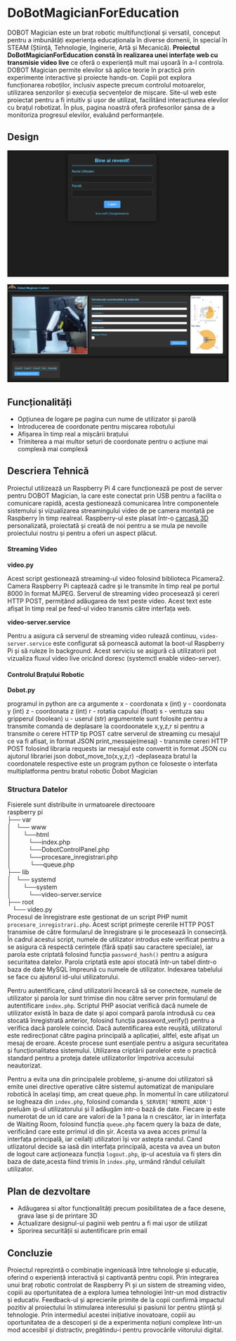 # DoBotMagicianForEducation

DOBOT Magician este un brat robotic multifuncțional și versatil, conceput pentru a imbunătăți experiența educaționala în diverse domenii, în special în STEAM (Știință, Tehnologie, Inginerie, Artă și Mecanică). <b>Proiectul  DoBotMagicianForEducation constă în realizarea unei interfațe web cu transmisie video live</b> ce oferă o experiență mult mai ușoară în a-l controla. DOBOT Magician permite elevilor să aplice teorie în practică prin experimente interactive și proiecte hands-on. Copiii pot explora funcționarea roboților, inclusiv aspecte precum controlul motoarelor, utilizarea senzorilor și execuția secvențelor de mișcare. Site-ul web este proiectat pentru a fi intuitiv și ușor de utilizat, facilitând interacțiunea elevilor cu brațul robotizat. În plus, pagina noastră oferă profesorilor șansa de a monitoriza progresul elevilor, evaluând performanțele.

## Design

![Screenshot](var/www/html/img/SitePreviewLogare.png)

![Screenshot](var/www/html/img/SitePreview.png)

## Funcționalități
- Opțiunea de logare pe pagina cun nume de utilizator și parolă
- Introducerea de coordonate pentru mișcarea robotului
- Afișarea în timp real a mișcării brațului
- Trimiterea a mai multor seturi de coordonate pentru o acțiune mai complexă mai complexă

## Descriera Tehnică

Proiectul utilizează un Raspberry Pi 4 care funcționează pe post de server pentru DOBOT Magician, la care este conectat prin USB pentru a facilita o comunicare rapidă, acesta gestionează comunicarea între componentele sistemului și vizualizarea streamingului video de pe camera montată pe Raspberry în timp realreal. Raspberry-ul este plasat într-o [carcasă 3D](RaspiCase.step) personalizată, proiectată și creată de noi pentru a se mula pe nevoile proiectului nostru și pentru a oferi un aspect plăcut.

#### Streaming Video

**video.py**

Acest script gestionează streaming-ul video folosind biblioteca Picamera2. Camera Raspberry Pi captează cadre și le transmite în timp real pe portul 8000 în format MJPEG. Serverul de streaming video procesează și cereri HTTP POST, permițând adăugarea de text peste video. Acest text este afișat în timp real pe feed-ul video transmis către interfața web.

**video-server.service**

Pentru a asigura că serverul de streaming video rulează continuu, `video-server.service` este configurat să pornească automat la boot-ul Raspberry Pi și să ruleze în background. Acest serviciu se asigură că utilizatorii pot vizualiza fluxul video live oricând doresc (systemctl enable video-server).

#### Controlul Brațului Robotic

**Dobot.py**

programul in python are ca argumente 
x - coordonata x (int)
y - coordonata y (int)
z - coordonata z (int)
r - rotatia capului (float)
s - ventuza sau gripperul (boolean)
u - userul (str)
argumentele sunt folosite pentru a transmite comanda de deplasare la coordoonatele x,y,z,r si pentru a transmite o cerere HTTP tip POST catre serverul de streaming cu mesajul ce va fi afisat, in format JSON
print_messaje(mesaj) - transmite cereri HTTP POST folosind libraria requests iar mesajul este convertit in format JSON cu ajutorul librariei json
dobot_move_to(x,y,z,r) -deplaseaza bratul la coordonatele respective este un program python ce foloseste o interfata multiplatforma pentru bratul robotic Dobot Magician

### Structura Datelor

Fisierele sunt distribuite in urmatoarele directooare<br>
raspberry pi<br>
├── var<br>
│&nbsp;&nbsp;&nbsp;└── www<br>
│&nbsp;&nbsp;&nbsp;&nbsp;&nbsp;&nbsp;&nbsp;└──html<br>
│&nbsp;&nbsp;&nbsp;&nbsp;&nbsp;&nbsp;&nbsp;&nbsp;&nbsp;&nbsp;└──index.php<br>
│&nbsp;&nbsp;&nbsp;&nbsp;&nbsp;&nbsp;&nbsp;&nbsp;&nbsp;&nbsp;└──DobotControlPanel.php<br>
│&nbsp;&nbsp;&nbsp;&nbsp;&nbsp;&nbsp;&nbsp;&nbsp;&nbsp;&nbsp;└──procesare_inregistrari.php<br>
│&nbsp;&nbsp;&nbsp;&nbsp;&nbsp;&nbsp;&nbsp;&nbsp;&nbsp;&nbsp;&nbsp;└──queue.php<br>
├── lib<br>
│&nbsp;&nbsp;&nbsp;└── systemd<br>
│&nbsp;&nbsp;&nbsp;&nbsp;&nbsp;&nbsp;&nbsp;└──system<br>
│&nbsp;&nbsp;&nbsp;&nbsp;&nbsp;&nbsp;&nbsp;&nbsp;&nbsp;&nbsp;└──video-server.service<br>
├── root<br>
&nbsp;&nbsp;&nbsp;└── video.py<br>
Procesul de înregistrare este gestionat de un script PHP numit `procesare_inregistrari.php`. Acest script primește cererile HTTP POST transmise de către formularul de înregistrare și le procesează în consecință. În cadrul acestui script, numele de utilizator introdus este verificat pentru a se asigura că respectă cerințele (fără spații sau caractere speciale), iar parola este criptată folosind funcția `password_hash()` pentru a asigura securitatea datelor. Parola criptată este apoi stocată într-un tabel dintr-o baza de date MySQL împreună cu numele de utilizator. Indexarea tabelului se face cu ajutorul id-ului utilizatorului.


Pentru autentificare, când utilizatorii încearcă să se conecteze, numele de utilizator și parola lor sunt trimise din nou către server prin formularul de autentificare `index.php`. Scriptul PHP asociat verifică dacă numele de utilizator există în baza de date și apoi compară parola introdusă cu cea stocată înregistrată anterior, folosind funcția password_verify() pentru a verifica dacă parolele coincid. Dacă autentificarea este reușită, utilizatorul este redirecționat către pagina principală a aplicației, altfel, este afișat un mesaj de eroare.
Aceste procese sunt esențiale pentru a asigura securitatea și funcționalitatea sistemului. Utilizarea criptării parolelor este o practică standard pentru a proteja datele utilizatorilor împotriva accesului neautorizat.

Pentru a evita una din principalele probleme, și-anume doi utilizatori să emite unei directive operative către sistemul automatizat de manipulare robotică în același timp, am creat queue.php. În momentul în care utilizatorul se logheaza din `index.php`, folosind comanda `$_SERVER['REMOTE_ADDR']` preluăm ip-ul utilizatorului și îl adăugăm intr-o bază de date. Fiecare ip este numerotat de un id care are valori de la 1 pana la n crescător, iar in interfața de Waiting Room, folosind funcția `queue.php` facem query la baza de date, verificând care este prrimul id din șir. Acesta va avea acces primul la interfața principală, iar ceilalți utilizatori își vor astepta randul. Cand utlizatorul decide sa iasă din interfața principală, acesta va avea un buton de logout care acționeaza funcția `logout.php`, ip-ul acestuia va fi șters din baza de date,acesta fiind trimis în `index.php`, urmând rândul celuilalt utilizator.

## Plan de dezvoltare
- Adăugarea si altor funcționalități precum posibilitatea de a face desene, grava lase și de printare 3D
- Actualizare designul-ui paginii web pentru a fi mai ușor de utilizat
- Sporirea securității si autentificare prin email

## Concluzie

Proiectul reprezintă o combinație ingenioasă între tehnologie și educație, oferind o experiență interactivă și captivantă pentru copii. Prin integrarea unui braț robotic controlat de Raspberry Pi și un sistem de streaming video, copiii au oportunitatea de a explora lumea tehnologiei într-un mod distractiv și educativ.
Feedback-ul și aprecierile primite de la copii confirmă impactul pozitiv al proiectului în stimularea interesului și pasiunii lor pentru știință și tehnologie. Prin intermediul acestei inițiative inovatoare, copiii au oportunitatea de a descoperi și de a experimenta noțiuni complexe într-un mod accesibil și distractiv, pregătindu-i pentru provocările viitorului digital.
